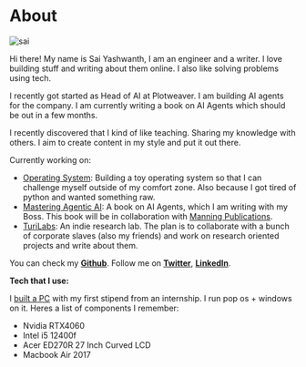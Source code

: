 # About


![sai](sai2.png)

Hi there! My name is Sai Yashwanth, I am an engineer and a writer. I love building stuff and writing about them online. I also like solving problems using tech. 


I recently got started as Head of AI at Plotweaver. I am building AI agents for the company.
I am currently writing a book on AI Agents which should be out in a few months. 

I recently discovered that I kind of like teaching. Sharing my knowledge with others. I aim to create content in my style and put it out there.

Currently working on:
- [Operating System](/osdevlogs/root): Building a toy operating system so that I can challenge myself outside of my comfort zone. Also because I got tired of python and wanted something raw.
- [Mastering Agentic AI](/my_book): A book on AI Agents, which I am writing with my Boss. This book will be in collaboration with [Manning Publications](https://www.manning.com/).
- [TuriLabs](https://turilabs.tech): An indie research lab. The plan is to collaborate with a bunch of corporate slaves (also my friends) and work on research oriented projects and write about them.


You can check my __[Github](<https://github.com/theyashwanthsai>)__.
Follow me on __[Twitter](<https://twitter.com/yashwanthsai29>)__, __[LinkedIn](<https://www.linkedin.com/in/sai-yashwanth-457aa51b9/>)__.

**Tech that I use:**

I [built a PC](/pcbuild) with my first stipend from an internship. I run pop os + windows on it. Heres a list of components I remember:
- Nvidia RTX4060
- Intel i5 12400f
- Acer ED270R 27 Inch Curved LCD
- Macbook Air 2017

